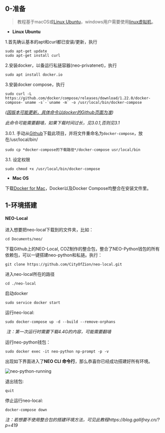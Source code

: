 ## 0-准备

> 教程基于macOS或[Linux Ubuntu](https://www.ubuntu.com/download/desktop)，windows用户需要使用[linux虚拟机](https://www.virtualbox.org/wiki/Downloads)。

- **Linux Ubuntu**

1.首先确认基本的apt和curl都已安装/更新，执行

```
sudo apt-get update
sudo apt-get install curl
```

2.安装docker，以备运行私链容器(neo-privatenet)，执行

```
sudo apt install docker.io
```

3.安装docker compose，执行

```
sudo curl -L https://github.com/docker/compose/releases/download/1.22.0/docker-compose-`uname -s`-`uname -m` -o /usr/local/bin/docker-compose
```
*([因版本可能更新，具体命令以docker的Github页面为准](https://github.com/docker/compose/releases))*

*此命令可能需要翻墙，如果下载时间过长，见3.0.1,否则见3.1*

3.0.1. 手动从[Github](https://github.com/docker/compose/releases)下载此项目，并将文件重命名为`docker-compose`，放在/usr/local/bin/

```
sudo cp *docker-compose的下载路径*/docker-compose usr/local/bin
```

3.1. 设定权限

```
sudo chmod +x /usr/local/bin/docker-compose
```



- **Mac OS**

下载[Docker for Mac](https://store.docker.com/editions/community/docker-ce-desktop-mac)，Docker以及Docker Compose均整合在安装文件里。




## 1-环境搭建

#### NEO-Local

进入想要把neo-local下载到的文件夹，比如：

```
cd Documents/neo/
```

下载Github上的NEO-Local, COZ制作的整合包，整合了NEO-Python钱包的所有依赖包，可以一键搭建neo-python和私链。执行：

```
git clone https://github.com/CityOfZion/neo-local.git
```

进入neo-local所在的路径

```
cd ./neo-local
```



启动docker

```
sudo service docker start
```



运行neo-local: 

```
sudo docker-compose up -d --build --remove-orphans
```

​	*注：第一次运行时需要下载4.4G的内容，可能需要翻墙*

运行neo-python钱包：

```
sudo docker exec -it neo-python np-prompt -p -v
```

出现如下界面进入了**NEO CLI 命令行**，那么恭喜你已经成功搭建好所有环境。

![neo-python-running](https://raw.githubusercontent.com/taomo-eo/NEO-Python-Smart-Contracts/master/neo-python-running.png)


退出钱包:

```
quit
```

停止运行neo-local:

```
docker-compose down
```



*注：若想要不使用整合包的搭建环境方法，可见此教程https://blog.gallifrey.cn/?p=419*